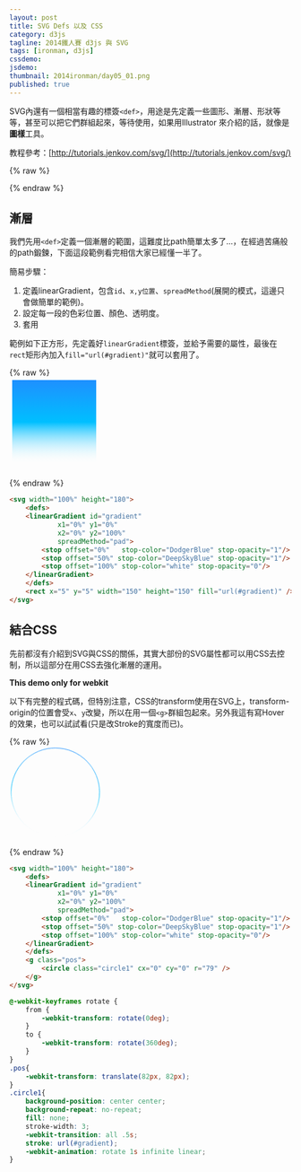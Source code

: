 ```yaml
---
layout: post
title: SVG Defs 以及 CSS
category: d3js
tagline: 2014鐵人賽 d3js 與 SVG
tags: [ironman, d3js]
cssdemo:
jsdemo:
thumbnail: 2014ironman/day05_01.png
published: true
---
```



SVG內還有一個相當有趣的標簽`<def>`，用途是先定義一些圖形、漸層、形狀等等，甚至可以把它們群組起來，等待使用，如果用Illustrator	來介紹的話，就像是**圖樣**工具。

<!-- more -->

教程參考：[http://tutorials.jenkov.com/svg/](http://tutorials.jenkov.com/svg/)

{% raw %}
<style>
.rect{
	fill: url(#gradient);
}
@-webkit-keyframes rotate {
    from {
    	-webkit-transform: rotate(0deg);
    }
    to {
    	-webkit-transform: rotate(360deg);
    }
}
.pos{
	-webkit-transform: translate(82px, 82px);
}
.circle1{
	background-position: center center;
	background-repeat: no-repeat;
	fill: none;
	stroke-width: 1;
	-webkit-transition: all .5s;
	stroke: url(#gradient);
	-webkit-animation: rotate 1s infinite linear;
}
svg:hover .circle1{
	stroke-width: 3;
}
</style>
{% endraw %}

## 漸層

我們先用`<def>`定義一個漸層的範圍，這難度比path簡單太多了...，在經過苦痛般的path鍛鍊，下面這段範例看完相信大家已經懂一半了。

簡易步驟：

1. 定義linearGradient，包含`id`、`x,y位置`、`spreadMethod`(展開的模式，這邊只會做簡單的範例)。
2. 設定每一段的色彩位置、顏色、透明度。
3. 套用


範例如下正方形，先定義好`linearGradient`標簽，並給予需要的屬性，最後在`rect`矩形內加入`fill="url(#gradient)"`就可以套用了。

{% raw %}
<svg width="100%" height="180">
	<defs>
	<linearGradient id="gradient"
			x1="0%" y1="0%"
			x2="0%" y2="100%"
			spreadMethod="pad">
		<stop offset="0%"   stop-color="DodgerBlue" stop-opacity="1"/>
		<stop offset="50%" stop-color="DeepSkyBlue" stop-opacity="1"/>
		<stop offset="100%" stop-color="white" stop-opacity="0"/>
	</linearGradient>
	</defs>
	<rect x="5" y="5" width="150" height="150" fill="url(#gradient)" />
</svg>
{% endraw %}

```html
<svg width="100%" height="180">
	<defs>
	<linearGradient id="gradient"
			x1="0%" y1="0%"
			x2="0%" y2="100%"
			spreadMethod="pad">
		<stop offset="0%"   stop-color="DodgerBlue" stop-opacity="1"/>
		<stop offset="50%" stop-color="DeepSkyBlue" stop-opacity="1"/>
		<stop offset="100%" stop-color="white" stop-opacity="0"/>
	</linearGradient>
	</defs>
	<rect x="5" y="5" width="150" height="150" fill="url(#gradient)" />
</svg>
```


## 結合CSS

先前都沒有介紹到SVG與CSS的關係，其實大部份的SVG屬性都可以用CSS去控制，所以這部分在用CSS去強化漸層的運用。

**This demo only for webkit**

以下有完整的程式碼，但特別注意，CSS的transform使用在SVG上，transform-origin的位置會受`x`、`y`改變，所以在用一個`<g>`群組包起來。另外我這有寫Hover的效果，也可以試試看(只是改Stroke的寬度而已)。

{% raw %}
<svg width="100%" height="180">
	<defs>
	<linearGradient id="gradient"
			x1="0%" y1="0%"
			x2="0%" y2="100%"
			spreadMethod="pad">
		<stop offset="0%"   stop-color="DodgerBlue" stop-opacity="1"/>
		<stop offset="50%" stop-color="DeepSkyBlue" stop-opacity="1"/>
		<stop offset="100%" stop-color="white" stop-opacity="0"/>
	</linearGradient>
	</defs>
	<g class="pos">
    	<circle class="circle1" cx="0" cy="0" r="79" />
    </g>
</svg>
{% endraw %}

```html
<svg width="100%" height="180">
	<defs>
	<linearGradient id="gradient"
			x1="0%" y1="0%"
			x2="0%" y2="100%"
			spreadMethod="pad">
		<stop offset="0%"   stop-color="DodgerBlue" stop-opacity="1"/>
		<stop offset="50%" stop-color="DeepSkyBlue" stop-opacity="1"/>
		<stop offset="100%" stop-color="white" stop-opacity="0"/>
	</linearGradient>
	</defs>
	<g class="pos">
    	<circle class="circle1" cx="0" cy="0" r="79" />
    </g>
</svg>
```

```css
@-webkit-keyframes rotate {
    from {
    	-webkit-transform: rotate(0deg);
    }
    to {
    	-webkit-transform: rotate(360deg);
    }
}
.pos{
	-webkit-transform: translate(82px, 82px);
}
.circle1{
	background-position: center center;
	background-repeat: no-repeat;
	fill: none;
	stroke-width: 3;
	-webkit-transition: all .5s;
	stroke: url(#gradient);
	-webkit-animation: rotate 1s infinite linear;
}
```
